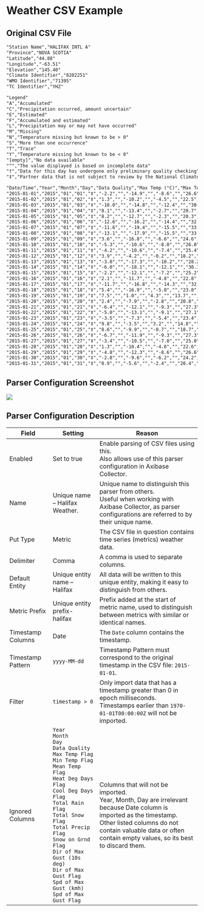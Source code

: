 # Weather CSV Example

## Original CSV File

```txt
"Station Name","HALIFAX INTL A"
"Province","NOVA SCOTIA"
"Latitude","44.88"
"Longitude","-63.51"
"Elevation","145.40"
"Climate Identifier","8202251"
"WMO Identifier","71395"
"TC Identifier","YHZ"

"Legend"
"A","Accumulated"
"C","Precipitation occurred, amount uncertain"
"E","Estimated"
"F","Accumulated and estimated"
"L","Precipitation may or may not have occurred"
"M","Missing"
"N","Temperature missing but known to be > 0"
"S","More than one occurrence"
"T","Trace"
"Y","Temperature missing but known to be < 0"
"[empty]","No data available"
"^","The value displayed is based on incomplete data"
"†","Data for this day has undergone only preliminary quality checking"
"‡","Partner data that is not subject to review by the National Climate Archives"

"Date/Time","Year","Month","Day","Data Quality","Max Temp (°C)","Max Temp Flag","Min Temp (°C)","Min Temp Flag","Mean Temp (°C)","Mean Temp Flag","Heat Deg Days (°C)","Heat Deg Days Flag","Cool Deg Days (°C)","Cool Deg Days Flag","Total Rain (mm)","Total Rain Flag","Total Snow (cm)","Total Snow Flag","Total Precip (mm)","Total Precip Flag","Snow on Grnd (cm)","Snow on Grnd Flag","Dir of Max Gust (10s deg)","Dir of Max Gust Flag","Spd of Max Gust (km/h)","Spd of Max Gust Flag"
"2015-01-01","2015","01","01","‡","-2.2","","-14.9","","-8.6","","26.6","","0.0","","0.0","","1.6","","1.6","","0","","","M","<31",""
"2015-01-02","2015","01","02","‡","1.3","","-10.2","","-4.5","","22.5","","0.0","","0.0","","0.4","","0.4","","1","","","M","70",""
"2015-01-03","2015","01","03","‡","-10.0","","-14.8","","-12.4","","30.4","","0.0","","0.0","","0.0","T","0.0","T","1","","","M","54",""
"2015-01-04","2015","01","04","‡","8.1","","-13.4","","-2.7","","20.7","","0.0","","8.2","","12.8","","21.0","","8","","","M","70",""
"2015-01-05","2015","01","05","‡","8.2","","-12.7","","-2.3","","20.3","","0.0","","6.6","","0.0","T","6.6","","1","","","M","91",""
"2015-01-06","2015","01","06","‡","-12.6","","-16.2","","-14.4","","32.4","","0.0","","0.0","","1.6","","1.6","","0","","","M","67",""
"2015-01-07","2015","01","07","‡","-11.6","","-19.4","","-15.5","","33.5","","0.0","","0.0","","0.8","","0.8","","0","","","M","<31",""
"2015-01-08","2015","01","08","‡","-13.1","","-17.9","","-15.5","","33.5","","0.0","","0.0","","0.0","T","0.0","T","0","","","M","43",""
"2015-01-09","2015","01","09","‡","3.6","","-16.8","","-6.6","","24.6","","0.0","","3.2","","2.6","","5.8","","0","","","M","70",""
"2015-01-10","2015","01","10","‡","-5.3","","-10.6","","-8.0","","26.0","","0.0","","0.0","","0.6","","0.6","","2","","","M","43",""
"2015-01-11","2015","01","11","‡","-4.2","","-10.6","","-7.4","","25.4","","0.0","","0.0","","0.0","T","0.0","T","2","","","M","35",""
"2015-01-12","2015","01","12","‡","3.9","","-4.2","","-0.2","","18.2","","0.0","","2.4","","6.0","","8.4","","2","","","M","44",""
"2015-01-13","2015","01","13","‡","-3.0","","-17.3","","-10.2","","28.2","","0.0","","0.0","","2.6","","2.6","","8","","","M","57",""
"2015-01-14","2015","01","14","‡","-6.0","","-18.1","","-12.1","","30.1","","0.0","","0.0","","0.0","T","0.0","T","8","","","M","<31",""
"2015-01-15","2015","01","15","‡","-2.2","","-12.1","","-7.2","","25.2","","0.0","","0.0","","0.0","T","0.0","T","7","","","M","<31",""
"2015-01-16","2015","01","16","‡","2.1","","-11.7","","-4.8","","22.8","","0.0","","1.0","","3.0","","4.0","","9","","","M","59",""
"2015-01-17","2015","01","17","‡","-11.7","","-16.8","","-14.3","","32.3","","0.0","","0.0","","4.8","","4.8","","10","","","M","63",""
"2015-01-18","2015","01","18","‡","5.4","","-16.9","","-5.8","","23.8","","0.0","","0.0","","0.0","","0.0","","10","","","M","56",""
"2015-01-19","2015","01","19","‡","7.5","","1.0","","4.3","","13.7","","0.0","","24.8","","0.0","","24.8","","4","","","M","93",""
"2015-01-20","2015","01","20","‡","2.4","","-7.9","","-2.8","","20.8","","0.0","","0.0","","0.0","T","0.0","T","","","","M","65",""
"2015-01-21","2015","01","21","‡","-6.4","","-12.1","","-9.3","","27.3","","0.0","","0.0","","0.0","T","0.0","T","","","","M","48",""
"2015-01-22","2015","01","22","‡","-5.0","","-13.1","","-9.1","","27.1","","0.0","","0.0","","1.0","","1.0","","1","","","M","50",""
"2015-01-23","2015","01","23","‡","-3.5","","-7.3","","-5.4","","23.4","","0.0","","0.0","","0.0","T","0.0","T","1","","","M","48",""
"2015-01-24","2015","01","24","‡","9.8","","-3.5","","3.2","","14.8","","0.0","","35.0","","2.4","","37.4","","0","","","M","78",""
"2015-01-25","2015","01","25","‡","8.6","","-9.9","","-0.7","","18.7","","0.0","","0.0","","0.0","T","0.0","T","","","","M","70",""
"2015-01-26","2015","01","26","‡","-6.7","","-11.9","","-9.3","","27.3","","0.0","","0.0","","0.0","","0.0","","","","","M","50",""
"2015-01-27","2015","01","27","‡","-3.4","","-10.5","","-7.0","","25.0","","0.0","","1.0","","13.0","","14.0","","2","","","M","72",""
"2015-01-28","2015","01","28","‡","1.3","","-10.4","","-4.6","","22.6","","0.0","","0.0","","6.0","","6.0","","13","","","M","54",""
"2015-01-29","2015","01","29","‡","-4.8","","-12.3","","-8.6","","26.6","","0.0","","0.0","","0.0","","0.0","","17","","","M","32",""
"2015-01-30","2015","01","30","‡","-2.8","","-9.6","","-6.2","","24.2","","0.0","","0.0","","0.0","T","0.0","T","16","","","M","32",""
"2015-01-31","2015","01","31","‡","0.9","","-5.6","","-2.4","","20.4","","0.0","","","M","","M","","M","4","","","M","<31",""
```

## Parser Configuration Screenshot

![](resources/csv_halifax_config.png)

## Parser Configuration Description

| Field | Setting | Reason |
| --- | --- | --- |
|  Enabled  |  Set to true  |  Enable parsing of CSV files using this.<br>Also allows use of this parser configuration in Axibase Collector.  |
|  Name  |  Unique name – Halifax Weather.  |  Unique name to distinguish this parser from others.<br>Useful when working with Axibase Collector, as parser configurations are referred to by their unique name.  |
|  Put Type  |  Metric  |  The CSV file in question contains time series (metrics) weather data.  |
|  Delimiter  |  Comma  |  A comma is used to separate columns.  |
|  Default Entity  |  Unique entity name – Halifax  |  All data will be written to this unique entity, making it easy to distinguish from others.  |
|  Metric Prefix  |  Unique entity prefix- halifax  |  Prefix added at the start of metric name, used to distinguish between metrics with similar or identical names.  |
|  Timestamp Columns  |  Date  |  The `Date` column contains the timestamp.  |
|  Timestamp Pattern  |  `yyyy-MM-dd`  |  Timestamp Pattern must correspond to the original timestamp in the CSV file: `2015-01-01`.  |
|  Filter  |  `timestamp > 0`  |  Only import data that has a timestamp greater than 0 in epoch milliseconds.<br>Timestamps earlier than `1970-01-01T00:00:00Z` will not be imported.  |
|  Ignored Columns  |  `Year`<br>`Month`<br>`Day`<br>`Data Quality`<br>`Max Temp Flag`<br>`Min Temp Flag`<br>`Mean Temp Flag`<br>`Heat Deg Days Flag`<br>`Cool Deg Days Flag`<br>`Total Rain Flag`<br>`Total Snow Flag`<br>`Total Precip Flag`<br>`Snow on Grnd Flag`<br>`Dir of Max Gust (10s deg)`<br>`Dir of Max Gust Flag`<br>`Spd of Max Gust (kmh)`<br>`Spd of Max Gust Flag`  |  Columns that will not be imported.<br>Year, Month, Day are irrelevant because Date column is imported as the timestamp.<br>Other listed columns do not contain valuable data or often contain empty values, so its best to discard them.  |
